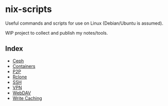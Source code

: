 # nix-scripts

Useful commands and scripts for use on Linux (Debian/Ubuntu is assumed).

WIP project to collect and publish my notes/tools.

## Index

* [Ceph](ceph)
* [Containers](containers)
* [P2P](p2p)
* [Rclone](rclone)
* [SSH](ssh)
* [VPN](vpn)
* [WebDAV](webdav)
* [Write Caching](write-cache)
